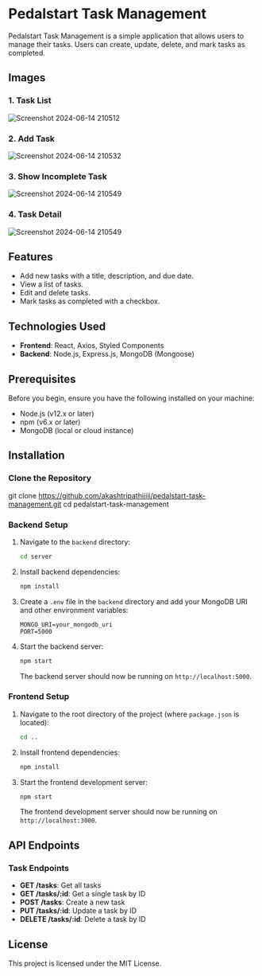 # Pedalstart Task Management

Pedalstart Task Management is a simple application that allows users to manage their tasks. Users can create, update, delete, and mark tasks as completed.

## Images
### 1. Task List
   
![Screenshot 2024-06-14 210512](https://github.com/akashtripathiiiii/pedalstart-task-management/assets/57222581/be65f60c-f1be-4dd1-a693-8377b35b4763)

### 2. Add Task
   
![Screenshot 2024-06-14 210532](https://github.com/akashtripathiiiii/pedalstart-task-management/assets/57222581/49da935d-8b84-4424-979d-1dc989b2ccae)

### 3. Show Incomplete Task
   
![Screenshot 2024-06-14 210549](https://github.com/akashtripathiiiii/pedalstart-task-management/assets/57222581/466fa74e-1ed6-40d2-a422-2a2933a632f3)

### 4. Task Detail

![Screenshot 2024-06-14 210549](https://github.com/akashtripathiiiii/pedalstart-task-management/assets/57222581/da77fe2f-d816-4f3a-a2bb-6979a64f9e6e)



## Features

- Add new tasks with a title, description, and due date.
- View a list of tasks.
- Edit and delete tasks.
- Mark tasks as completed with a checkbox.

## Technologies Used

- **Frontend**: React, Axios, Styled Components
- **Backend**: Node.js, Express.js, MongoDB (Mongoose)

## Prerequisites

Before you begin, ensure you have the following installed on your machine:

- Node.js (v12.x or later)
- npm (v6.x or later)
- MongoDB (local or cloud instance)

## Installation

### Clone the Repository

git clone https://github.com/akashtripathiiiii/pedalstart-task-management.git
cd pedalstart-task-management


### Backend Setup

1. Navigate to the `backend` directory:

    ```bash
    cd server
    ```

2. Install backend dependencies:

    ```bash
    npm install
    ```

3. Create a `.env` file in the `backend` directory and add your MongoDB URI and other environment variables:

    ```env
    MONGO_URI=your_mongodb_uri
    PORT=5000
    ```

4. Start the backend server:

    ```bash
    npm start
    ```

    The backend server should now be running on `http://localhost:5000`.

### Frontend Setup

1. Navigate to the root directory of the project (where `package.json` is located):

    ```bash
    cd ..
    ```

2. Install frontend dependencies:

    ```bash
    npm install
    ```

3. Start the frontend development server:

    ```bash
    npm start
    ```

    The frontend development server should now be running on `http://localhost:3000`.


## API Endpoints

### Task Endpoints

- **GET /tasks**: Get all tasks
- **GET /tasks/:id**: Get a single task by ID
- **POST /tasks**: Create a new task
- **PUT /tasks/:id**: Update a task by ID
- **DELETE /tasks/:id**: Delete a task by ID


## License

This project is licensed under the MIT License.
